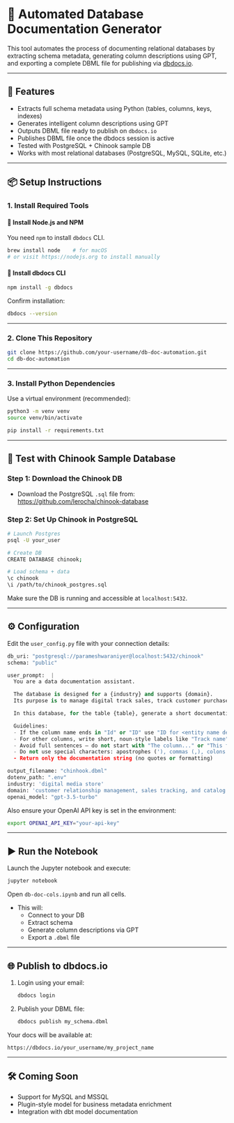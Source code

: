 
# 🧾 Automated Database Documentation Generator

This tool automates the process of documenting relational databases by extracting schema metadata, generating column descriptions using GPT, and exporting a complete DBML file for publishing via [dbdocs.io](https://dbdocs.io).

---

## 🚀 Features

- Extracts full schema metadata using Python (tables, columns, keys, indexes)
- Generates intelligent column descriptions using GPT
- Outputs DBML file ready to publish on `dbdocs.io`
- Publishes DBML file once the dbdocs session is active
- Tested with PostgreSQL + Chinook sample DB
- Works with most relational databases (PostgreSQL, MySQL, SQLite, etc.)

---

## 📦 Setup Instructions

### 1. Install Required Tools

#### 📌 Install Node.js and NPM
You need `npm` to install `dbdocs` CLI.

```bash
brew install node    # for macOS
# or visit https://nodejs.org to install manually
```

#### 📌 Install dbdocs CLI
```bash
npm install -g dbdocs
```

Confirm installation:
```bash
dbdocs --version
```

---

### 2. Clone This Repository

```bash
git clone https://github.com/your-username/db-doc-automation.git
cd db-doc-automation
```

---

### 3. Install Python Dependencies

Use a virtual environment (recommended):

```bash
python3 -m venv venv
source venv/bin/activate

pip install -r requirements.txt
```

---

## 🧪 Test with Chinook Sample Database

### Step 1: Download the Chinook DB

- Download the PostgreSQL `.sql` file from:  
  https://github.com/lerocha/chinook-database

### Step 2: Set Up Chinook in PostgreSQL

```bash
# Launch Postgres
psql -U your_user

# Create DB
CREATE DATABASE chinook;

# Load schema + data
\c chinook
\i /path/to/chinook_postgres.sql
```

Make sure the DB is running and accessible at `localhost:5432`.

---

## ⚙️ Configuration

Edit the `user_config.py` file with your connection details:

```python
db_uri: "postgresql://parameshwaraniyer@localhost:5432/chinook"
schema: "public"

user_prompt:  |
  You are a data documentation assistant.

  The database is designed for a {industry} and supports {domain}.
  Its purpose is to manage digital track sales, track customer purchases, oversee employee sales teams, and store metadata about artists, albums, and genres.

  In this database, for the table {table}, generate a short documentation string for the column {col}.

  Guidelines:
  - If the column name ends in "Id" or "ID" use "ID for <entity name derived from column name, in lowercase>"
  - For other columns, write short, noun-style labels like "Track name", "Creation date", "Total amount"
  - Avoid full sentences — do not start with "The column..." or "This field..."
  - Do not use special characters: apostrophes ('), commas (,), colons (:), semicolons (;)
  - Return only the documentation string (no quotes or formatting)

output_filename: "chinhook.dbml"
dotenv_path: ".env"
industry: 'digital media store'
domain: 'customer relationship management, sales tracking, and catalog navigation'
openai_model: "gpt-3.5-turbo"
```

Also ensure your OpenAI API key is set in the environment:

```bash
export OPENAI_API_KEY="your-api-key"
```

---

## ▶️ Run the Notebook

Launch the Jupyter notebook and execute:

```bash
jupyter notebook
```

Open `db-doc-cols.ipynb` and run all cells.

- This will:
  - Connect to your DB
  - Extract schema
  - Generate column descriptions via GPT
  - Export a `.dbml` file

---

## 🌐 Publish to dbdocs.io

1. Login using your email:
   ```bash
   dbdocs login
   ```

2. Publish your DBML file:
   ```bash
   dbdocs publish my_schema.dbml
   ```

Your docs will be available at:
```
https://dbdocs.io/your_username/my_project_name
```

---

## 🛠️ Coming Soon

- Support for MySQL and MSSQL
- Plugin-style model for business metadata enrichment
- Integration with dbt model documentation
